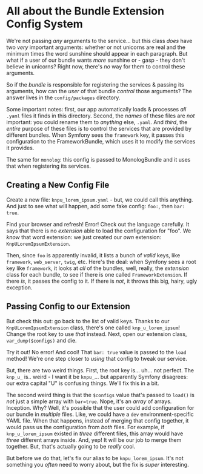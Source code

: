 # All about the Bundle Extension Config System

We're not passing *any* arguments to the service... but this class *does* have two
*very* important arguments: whether or not unicorns are real and the minimum times
the word sunshine should appear in each paragraph. But what if a user of our bundle
wants *more* sunshine or - gasp - they don't believe in unicorns? Right now, there's
*no* way for them to control these arguments.

So if the *bundle* is responsible for registering the services & passing its arguments,
how can the *user* of that bundle *control* those arguments? The answer lives in
the `config/packages` directory.

Some important notes: first, our app automatically loads & processes *all* `.yaml`
files it finds in this directory. Second, the *names* of these files are *not*
important: you could rename them to *anything* else, `.yaml`. And *third*, the
*entire* purpose of these files is to control the services that are provided by
different bundles. When Symfony sees the `framework` key, it passes this configuration
to the FrameworkBundle, which uses it to modify the services it provides.

The same for `monolog`: this config is passed to MonologBundle and it uses that
when registering its services.

## Creating a New Config File

Create a new file: `knpu_lorem_ipsum.yaml` - but, we could call this anything.
And just to see what will happen, add some fake config: `foo:`, then `bar: true`.

Find your browser and refresh! Error! Check out the language carefully. It says
that there is no *extension* able to load the configuration for "foo". We *know*
that word extension: we just created our *own* extension: `KnpULoremIpsumExtension`.

Then, since `foo` is apparently invalid, it lists a bunch of *valid* keys,
like `framework`, `web_server`, `twig`, etc. Here's the deal: when Symfony sees
a root key like `framework`, it looks at *all* of the bundles, well, really, the
*extension* class for each bundle, to see if there is one called `FrameworkExtension`.
If there *is*, it passes the config to it. If there is *not*, it throws this big,
hairy, ugly exception. 

## Passing Config to our Extension

But check this out: go back to the list of valid keys. Thanks to our
`KnpULoremIpsumExtension` class, there's one called `knp_u_lorem_ipsum`! Change
the root key to use *that* instead. Next, open our extension class,
`var_dump($configs)` and die.

Try it out! No error! And cool! That `bar: true` value is passed to the
`load` method! We're one step closer to *using* that config to tweak our service.

But, there are two weird things. First, the root key is... uh... not perfect.
The `knp_u_` is.. weird - I want it be `knpu_`... but apparently Symfony disagrees:
our extra capital "U" is confusing things. We'll fix this in a bit.

The second weird thing is that the `$configs` value that's passed to `load()` is
*not* just a simple array with `bar=true`. Nope, it's an *array* of arrays. Inception.
Why? Well, it's possible that the user could add configuration for our bundle in
*multiple* files. Like, we could have a `dev` environment-specific YAML file. When
that happens, instead of merging that config together, it would pass us the configuration
from *both* files. For example, if `knp_u_lorem_ipsum` existed in *three* different
files, this array would have *three* different arrays inside. And, yep! It will
be our job to merge them together. But, that's actually going to be *really* cool.

But before we do that, let's fix our alias to be `knpu_lorem_ipsum`. It's not something
you *often* need to worry about, but the fix is *super* interesting.
